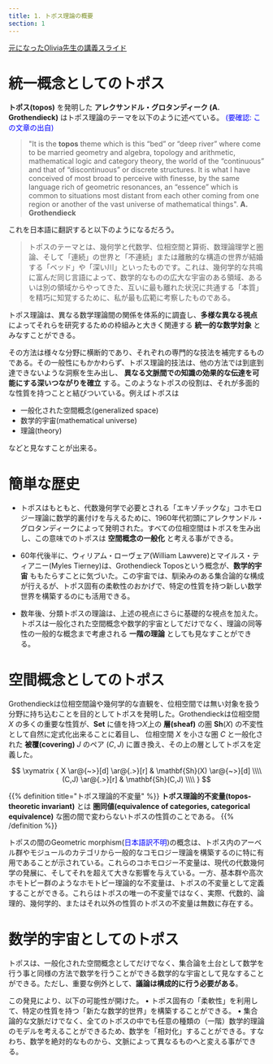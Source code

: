 ```yaml
---
title: 1. トポス理論の概要
section: 1
---
```


[元になったOlivia先生の講義スライド](https://www.oliviacaramello.com/Teaching/Lecture1.pdf)

# 統一概念としてのトポス

**トポス(topos)** を発明した **アレクサンドル・グロタンディーク (A. Grothendieck)** はトポス理論のテーマを以下のように述べている。 <font color="blue"> (要確認: この文章の出自) </font>

> "It is the **topos** theme which is this “bed” or “deep river” where come to be married geometry and algebra, topology and arithmetic, mathematical logic and category theory, the world of the “continuous” and that of “discontinuous” or discrete structures. It is what I have conceived of most broad to perceive with finesse, by the same language rich of geometric resonances, an “essence” which is common to situations most distant from each other coming from one region or another of the vast universe of mathematical things".  **A. Grothendieck**

これを日本語に翻訳すると以下のようになるだろう。

> トポスのテーマとは、幾何学と代数学、位相空間と算術、数理論理学と圏論、そして「連続」の世界と「不連続」または離散的な構造の世界が結婚する「ベッド」や「深い川」といったものです。これは、幾何学的な共鳴に富んだ同じ言語によって、数学的なものの広大な宇宙のある領域、あるいは別の領域からやってきた、互いに最も離れた状況に共通する「本質」を精巧に知覚するために、私が最も広範に考察したものである。


トポス理論は、異なる数学理論間の関係を体系的に調査し、**多様な異なる視点** によってそれらを研究するための枠組みと大きく関連する **統一的な数学対象** とみなすことができる。

その方法は様々な分野に横断的であり、それぞれの専門的な技法を補完するものである。その一般性にもかかわらず、トポス理論的技法は、他の方法では到底到達できないような洞察を生み出し、 **異なる文脈間での知識の効果的な伝達を可能にする深いつながりを確立** する。このようなトポスの役割は、それが多面的な性質を持つことと結びついている。例えばトポスは

- 一般化された空間概念(generalized space)
- 数学的宇宙(mathematical universe)
- 理論(theory)

などと見なすことが出来る。

# 簡単な歴史

- トポスはもともと、代数幾何学で必要とされる「エキゾチックな」コホモロジー理論に数学的裏付けを与えるために、1960年代初頭にアレクサンドル・グロタンディークによって発明された。すべての位相空間はトポスを生み出し、この意味でのトポスは **空間概念の一般化** と考える事ができる。

- 60年代後半に、ウィリアム・ローヴェア(William Lawvere)とマイルス・ティアニー(Myles Tierney)は、Grothendieck Toposという概念が、**数学的宇宙** ももたらすことに気づいた。この宇宙では、馴染みのある集合論的な構成が行えるが、トポス固有の柔軟性のおかげで、特定の性質を持つ新しい数学世界を構築するのにも活用できる。

- 数年後、分類トポスの理論は、上述の視点にさらに基礎的な視点を加えた。トポスは一般化された空間概念や数学的宇宙としてだけでなく、理論の同等性の一般的な概念まで考慮される **一階の理論** としても見なすことができる。

# 空間概念としてのトポス

Grothendieckは位相空間論や幾何学的な直観を、位相空間では無い対象を扱う分野に持ち込むことを目的としてトポスを発明した。Grothendieckは位相空間 $X$ の多くの重要な性質が、$\mathbf{Set}$ に値を持つ$X$上の **層(sheaf)** の圏 $\mathbf{Sh}(X)$ の不変性として自然に定式化出来ることに着目し、 位相空間 $X$ を小さな圏 $C$ と一般化された **被覆(covering)** $J$ のペア $(C,J)$ に置き換え、その上の層としてトポスを定義した。

$$
\xymatrix {
X \ar@{~>}[d] \ar@{.>}[r] & \mathbf{Sh}(X) \ar@{~>}[d] \\\\
(C,J) \ar@{.>}[r] & \mathbf{Sh}(C,J) \\\\
}
$$

{{% definition title="トポス理論的不変量" %}}
**トポス理論的不変量(topos-theoretic invariant)** とは **圏同値(equivalence of categories, categorical equivalence)** な圏の間で変わらないトポスの性質のことである。
{{% /definition %}}

トポスの間のGeometric morphism(<font color="blue">日本語訳不明</font>)の概念は、トポス内のアーベル群やモジュールのカテゴリから一般的なコモロジー理論を構築するのに特に有用であることが示されている。これらのコホモロジー不変量は、現代の代数幾何学の発展に、そしてそれを超えて大きな影響を与えている。一方、基本群や高次ホモトピー群のようなホモトピー理論的な不変量は、トポスの不変量として定義することができる。これらはトポスの唯一の不変量ではなく、実際、代数的、論理的、幾何学的、またはそれ以外の性質のトポスの不変量は無数に存在する。

# 数学的宇宙としてのトポス

トポスは、一般化された空間概念としてだけでなく、集合論を土台として数学を行う事と同様の方法で数学を行うことができる数学的な宇宙として見なすることができる。ただし、重要な例外として、**議論は構成的に行う必要がある**。

この発見により、以下の可能性が開けた。
• トポス固有の「柔軟性」を利用して、特定の性質を持つ「新たな数学的世界」を構築することができる。
• 集合論的な文脈だけでなく、全てのトポスの中でも任意の種類の（一階）数学的理論のモデルを考えることができるため、数学を「相対化」することができる。すなわち、数学を絶対的なものから、文脈によって異なるものへと変える事ができる。

